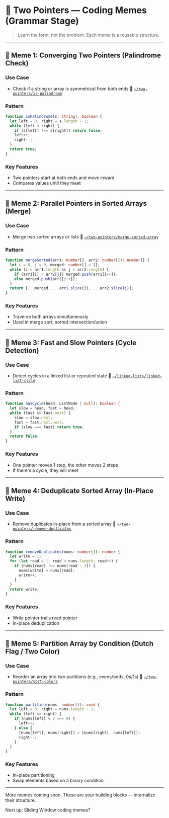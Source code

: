 # 🧠 Two Pointers — Coding Memes (Grammar Stage)

> Learn the form, not the problem. Each meme is a reusable structure.

---

## 🧩 Meme 1: Converging Two Pointers (Palindrome Check)

### Use Case

* Check if a string or array is symmetrical from both ends
  📁 [`~/two-pointers/is-palindrome`](https://github.com/MaxwellKendall/leetcode/tree/main/two-pointers/is-palindrome)

### Pattern

```ts
function isPalindrome(s: string): boolean {
  let left = 0, right = s.length - 1;
  while (left < right) {
    if (s[left] !== s[right]) return false;
    left++;
    right--;
  }
  return true;
}
```

### Key Features

* Two pointers start at both ends and move inward
* Compares values until they meet

---

## 🧩 Meme 2: Parallel Pointers in Sorted Arrays (Merge)

### Use Case

* Merge two sorted arrays or lists
  📁 [`~/two-pointers/merge-sorted-array`](https://github.com/MaxwellKendall/leetcode/tree/main/two-pointers/merge-sorted-array)

### Pattern

```ts
function mergeSorted(arr1: number[], arr2: number[]): number[] {
  let i = 0, j = 0, merged: number[] = [];
  while (i < arr1.length && j < arr2.length) {
    if (arr1[i] < arr2[j]) merged.push(arr1[i++]);
    else merged.push(arr2[j++]);
  }
  return [...merged, ...arr1.slice(i), ...arr2.slice(j)];
}
```

### Key Features

* Traverse both arrays simultaneously
* Used in merge sort, sorted intersection/union

---

## 🧩 Meme 3: Fast and Slow Pointers (Cycle Detection)

### Use Case

* Detect cycles in a linked list or repeated state
  📁 [`~/linked-lists/linked-list-cycle`](https://github.com/MaxwellKendall/leetcode/tree/main/linked-lists/linked-list-cycle)

### Pattern

```ts
function hasCycle(head: ListNode | null): boolean {
  let slow = head, fast = head;
  while (fast && fast.next) {
    slow = slow.next;
    fast = fast.next.next;
    if (slow === fast) return true;
  }
  return false;
}
```

### Key Features

* One pointer moves 1 step, the other moves 2 steps
* If there's a cycle, they will meet

---

## 🧩 Meme 4: Deduplicate Sorted Array (In-Place Write)

### Use Case

* Remove duplicates in-place from a sorted array
  📁 [`~/two-pointers/remove-duplicates`](https://github.com/MaxwellKendall/leetcode/tree/main/two-pointers/remove-duplicates)

### Pattern

```ts
function removeDuplicates(nums: number[]): number {
  let write = 1;
  for (let read = 1; read < nums.length; read++) {
    if (nums[read] !== nums[read - 1]) {
      nums[write] = nums[read];
      write++;
    }
  }
  return write;
}
```

### Key Features

* Write pointer trails read pointer
* In-place deduplication

---

## 🧩 Meme 5: Partition Array by Condition (Dutch Flag / Two Color)

### Use Case

* Reorder an array into two partitions (e.g., evens/odds, 0s/1s)
  📁 [`~/two-pointers/sort-colors`](https://github.com/MaxwellKendall/leetcode/tree/main/two-pointers/sort-colors)

### Pattern

```ts
function partition(nums: number[]): void {
  let left = 0, right = nums.length - 1;
  while (left <= right) {
    if (nums[left] % 2 === 0) {
      left++;
    } else {
      [nums[left], nums[right]] = [nums[right], nums[left]];
      right--;
    }
  }
}
```

### Key Features

* In-place partitioning
* Swap elements based on a binary condition

---

More memes coming soon. These are your building blocks — internalize their structure.

Next up: Sliding Window coding memes?

